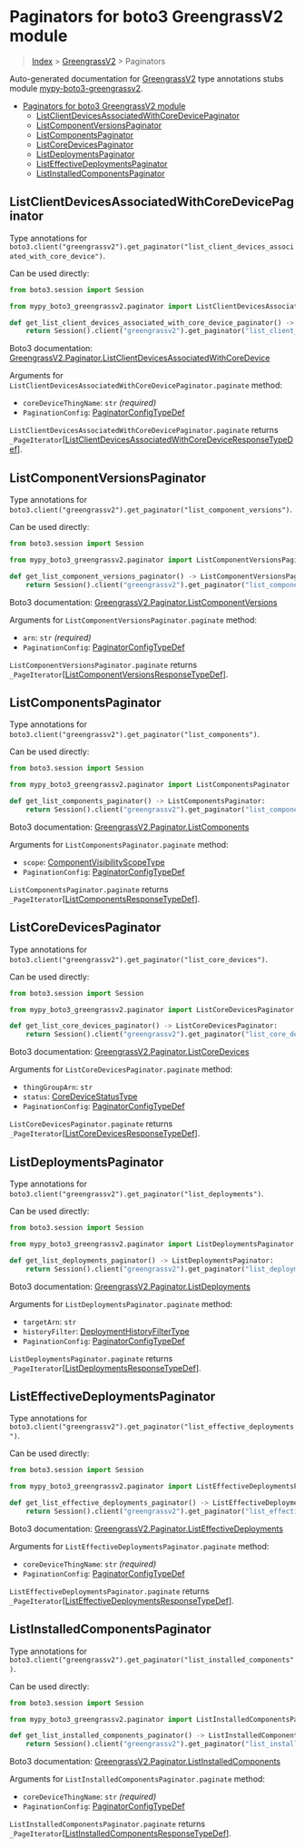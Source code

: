<a id="paginators-for-boto3-greengrassv2-module"></a>

# Paginators for boto3 GreengrassV2 module

> [Index](../README.md) > [GreengrassV2](./README.md) > Paginators

Auto-generated documentation for
[GreengrassV2](https://boto3.amazonaws.com/v1/documentation/api/latest/reference/services/greengrassv2.html#GreengrassV2)
type annotations stubs module
[mypy-boto3-greengrassv2](https://pypi.org/project/mypy-boto3-greengrassv2/).

- [Paginators for boto3 GreengrassV2 module](#paginators-for-boto3-greengrassv2-module)
  - [ListClientDevicesAssociatedWithCoreDevicePaginator](#listclientdevicesassociatedwithcoredevicepaginator)
  - [ListComponentVersionsPaginator](#listcomponentversionspaginator)
  - [ListComponentsPaginator](#listcomponentspaginator)
  - [ListCoreDevicesPaginator](#listcoredevicespaginator)
  - [ListDeploymentsPaginator](#listdeploymentspaginator)
  - [ListEffectiveDeploymentsPaginator](#listeffectivedeploymentspaginator)
  - [ListInstalledComponentsPaginator](#listinstalledcomponentspaginator)

<a id="listclientdevicesassociatedwithcoredevicepaginator"></a>

## ListClientDevicesAssociatedWithCoreDevicePaginator

Type annotations for
`boto3.client("greengrassv2").get_paginator("list_client_devices_associated_with_core_device")`.

Can be used directly:

```python
from boto3.session import Session

from mypy_boto3_greengrassv2.paginator import ListClientDevicesAssociatedWithCoreDevicePaginator

def get_list_client_devices_associated_with_core_device_paginator() -> ListClientDevicesAssociatedWithCoreDevicePaginator:
    return Session().client("greengrassv2").get_paginator("list_client_devices_associated_with_core_device")
```

Boto3 documentation:
[GreengrassV2.Paginator.ListClientDevicesAssociatedWithCoreDevice](https://boto3.amazonaws.com/v1/documentation/api/latest/reference/services/greengrassv2.html#GreengrassV2.Paginator.ListClientDevicesAssociatedWithCoreDevice)

Arguments for `ListClientDevicesAssociatedWithCoreDevicePaginator.paginate`
method:

- `coreDeviceThingName`: `str` *(required)*
- `PaginationConfig`:
  [PaginatorConfigTypeDef](./type_defs.md#paginatorconfigtypedef)

`ListClientDevicesAssociatedWithCoreDevicePaginator.paginate` returns
`_PageIterator`\[[ListClientDevicesAssociatedWithCoreDeviceResponseTypeDef](./type_defs.md#listclientdevicesassociatedwithcoredeviceresponsetypedef)\].

<a id="listcomponentversionspaginator"></a>

## ListComponentVersionsPaginator

Type annotations for
`boto3.client("greengrassv2").get_paginator("list_component_versions")`.

Can be used directly:

```python
from boto3.session import Session

from mypy_boto3_greengrassv2.paginator import ListComponentVersionsPaginator

def get_list_component_versions_paginator() -> ListComponentVersionsPaginator:
    return Session().client("greengrassv2").get_paginator("list_component_versions")
```

Boto3 documentation:
[GreengrassV2.Paginator.ListComponentVersions](https://boto3.amazonaws.com/v1/documentation/api/latest/reference/services/greengrassv2.html#GreengrassV2.Paginator.ListComponentVersions)

Arguments for `ListComponentVersionsPaginator.paginate` method:

- `arn`: `str` *(required)*
- `PaginationConfig`:
  [PaginatorConfigTypeDef](./type_defs.md#paginatorconfigtypedef)

`ListComponentVersionsPaginator.paginate` returns
`_PageIterator`\[[ListComponentVersionsResponseTypeDef](./type_defs.md#listcomponentversionsresponsetypedef)\].

<a id="listcomponentspaginator"></a>

## ListComponentsPaginator

Type annotations for
`boto3.client("greengrassv2").get_paginator("list_components")`.

Can be used directly:

```python
from boto3.session import Session

from mypy_boto3_greengrassv2.paginator import ListComponentsPaginator

def get_list_components_paginator() -> ListComponentsPaginator:
    return Session().client("greengrassv2").get_paginator("list_components")
```

Boto3 documentation:
[GreengrassV2.Paginator.ListComponents](https://boto3.amazonaws.com/v1/documentation/api/latest/reference/services/greengrassv2.html#GreengrassV2.Paginator.ListComponents)

Arguments for `ListComponentsPaginator.paginate` method:

- `scope`:
  [ComponentVisibilityScopeType](./literals.md#componentvisibilityscopetype)
- `PaginationConfig`:
  [PaginatorConfigTypeDef](./type_defs.md#paginatorconfigtypedef)

`ListComponentsPaginator.paginate` returns
`_PageIterator`\[[ListComponentsResponseTypeDef](./type_defs.md#listcomponentsresponsetypedef)\].

<a id="listcoredevicespaginator"></a>

## ListCoreDevicesPaginator

Type annotations for
`boto3.client("greengrassv2").get_paginator("list_core_devices")`.

Can be used directly:

```python
from boto3.session import Session

from mypy_boto3_greengrassv2.paginator import ListCoreDevicesPaginator

def get_list_core_devices_paginator() -> ListCoreDevicesPaginator:
    return Session().client("greengrassv2").get_paginator("list_core_devices")
```

Boto3 documentation:
[GreengrassV2.Paginator.ListCoreDevices](https://boto3.amazonaws.com/v1/documentation/api/latest/reference/services/greengrassv2.html#GreengrassV2.Paginator.ListCoreDevices)

Arguments for `ListCoreDevicesPaginator.paginate` method:

- `thingGroupArn`: `str`
- `status`: [CoreDeviceStatusType](./literals.md#coredevicestatustype)
- `PaginationConfig`:
  [PaginatorConfigTypeDef](./type_defs.md#paginatorconfigtypedef)

`ListCoreDevicesPaginator.paginate` returns
`_PageIterator`\[[ListCoreDevicesResponseTypeDef](./type_defs.md#listcoredevicesresponsetypedef)\].

<a id="listdeploymentspaginator"></a>

## ListDeploymentsPaginator

Type annotations for
`boto3.client("greengrassv2").get_paginator("list_deployments")`.

Can be used directly:

```python
from boto3.session import Session

from mypy_boto3_greengrassv2.paginator import ListDeploymentsPaginator

def get_list_deployments_paginator() -> ListDeploymentsPaginator:
    return Session().client("greengrassv2").get_paginator("list_deployments")
```

Boto3 documentation:
[GreengrassV2.Paginator.ListDeployments](https://boto3.amazonaws.com/v1/documentation/api/latest/reference/services/greengrassv2.html#GreengrassV2.Paginator.ListDeployments)

Arguments for `ListDeploymentsPaginator.paginate` method:

- `targetArn`: `str`
- `historyFilter`:
  [DeploymentHistoryFilterType](./literals.md#deploymenthistoryfiltertype)
- `PaginationConfig`:
  [PaginatorConfigTypeDef](./type_defs.md#paginatorconfigtypedef)

`ListDeploymentsPaginator.paginate` returns
`_PageIterator`\[[ListDeploymentsResponseTypeDef](./type_defs.md#listdeploymentsresponsetypedef)\].

<a id="listeffectivedeploymentspaginator"></a>

## ListEffectiveDeploymentsPaginator

Type annotations for
`boto3.client("greengrassv2").get_paginator("list_effective_deployments")`.

Can be used directly:

```python
from boto3.session import Session

from mypy_boto3_greengrassv2.paginator import ListEffectiveDeploymentsPaginator

def get_list_effective_deployments_paginator() -> ListEffectiveDeploymentsPaginator:
    return Session().client("greengrassv2").get_paginator("list_effective_deployments")
```

Boto3 documentation:
[GreengrassV2.Paginator.ListEffectiveDeployments](https://boto3.amazonaws.com/v1/documentation/api/latest/reference/services/greengrassv2.html#GreengrassV2.Paginator.ListEffectiveDeployments)

Arguments for `ListEffectiveDeploymentsPaginator.paginate` method:

- `coreDeviceThingName`: `str` *(required)*
- `PaginationConfig`:
  [PaginatorConfigTypeDef](./type_defs.md#paginatorconfigtypedef)

`ListEffectiveDeploymentsPaginator.paginate` returns
`_PageIterator`\[[ListEffectiveDeploymentsResponseTypeDef](./type_defs.md#listeffectivedeploymentsresponsetypedef)\].

<a id="listinstalledcomponentspaginator"></a>

## ListInstalledComponentsPaginator

Type annotations for
`boto3.client("greengrassv2").get_paginator("list_installed_components")`.

Can be used directly:

```python
from boto3.session import Session

from mypy_boto3_greengrassv2.paginator import ListInstalledComponentsPaginator

def get_list_installed_components_paginator() -> ListInstalledComponentsPaginator:
    return Session().client("greengrassv2").get_paginator("list_installed_components")
```

Boto3 documentation:
[GreengrassV2.Paginator.ListInstalledComponents](https://boto3.amazonaws.com/v1/documentation/api/latest/reference/services/greengrassv2.html#GreengrassV2.Paginator.ListInstalledComponents)

Arguments for `ListInstalledComponentsPaginator.paginate` method:

- `coreDeviceThingName`: `str` *(required)*
- `PaginationConfig`:
  [PaginatorConfigTypeDef](./type_defs.md#paginatorconfigtypedef)

`ListInstalledComponentsPaginator.paginate` returns
`_PageIterator`\[[ListInstalledComponentsResponseTypeDef](./type_defs.md#listinstalledcomponentsresponsetypedef)\].
